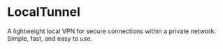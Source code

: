 # LocalTunnel
A lightweight local VPN for secure connections within a private network. Simple, fast, and easy to use.
